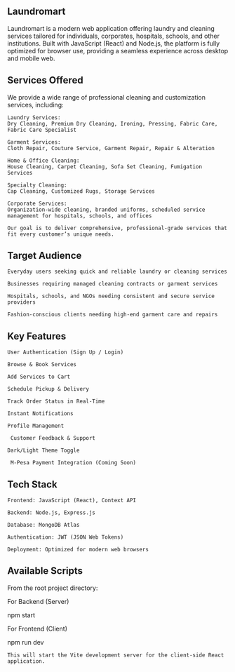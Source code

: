 ## Laundromart

Laundromart is a modern web application offering laundry and cleaning services tailored for individuals, corporates, hospitals, schools, and other institutions. Built with JavaScript (React) and Node.js, the platform is fully optimized for browser use, providing a seamless experience across desktop and mobile web.

## Services Offered

We provide a wide range of professional cleaning and customization services, including:

    Laundry Services:
    Dry Cleaning, Premium Dry Cleaning, Ironing, Pressing, Fabric Care, Fabric Care Specialist

    Garment Services:
    Cloth Repair, Couture Service, Garment Repair, Repair & Alteration

    Home & Office Cleaning:
    House Cleaning, Carpet Cleaning, Sofa Set Cleaning, Fumigation Services

    Specialty Cleaning:
    Cap Cleaning, Customized Rugs, Storage Services

    Corporate Services:
    Organization-wide cleaning, branded uniforms, scheduled service management for hospitals, schools, and offices

    Our goal is to deliver comprehensive, professional-grade services that fit every customer’s unique needs.

## Target Audience

    Everyday users seeking quick and reliable laundry or cleaning services

    Businesses requiring managed cleaning contracts or garment services

    Hospitals, schools, and NGOs needing consistent and secure service providers

    Fashion-conscious clients needing high-end garment care and repairs

## Key Features

    User Authentication (Sign Up / Login)

    Browse & Book Services

    Add Services to Cart

    Schedule Pickup & Delivery

    Track Order Status in Real-Time

    Instant Notifications

    Profile Management

     Customer Feedback & Support

    Dark/Light Theme Toggle

     M-Pesa Payment Integration (Coming Soon)

## Tech Stack

    Frontend: JavaScript (React), Context API

    Backend: Node.js, Express.js

    Database: MongoDB Atlas

    Authentication: JWT (JSON Web Tokens)

    Deployment: Optimized for modern web browsers

## Available Scripts

From the root project directory:

For Backend (Server)

npm start

For Frontend (Client)

npm run dev

    This will start the Vite development server for the client-side React application.

